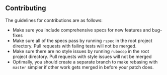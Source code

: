 Contributing
--------

The guidelines for contributions are as follows:
* Make sure you include comprehensive specs for new features and bug-fixes
* Make sure all of the specs pass by running `rspec` in the root project directory. Pull requests with failing tests will not be merged.
* Make sure there are no style issues by running `rubocop` in the root project directory. Pull requests with style issues will not be merged
* Optimally, you should create a separate branch to make rebasing with `master` simpler if other work gets merged in before your patch does.

